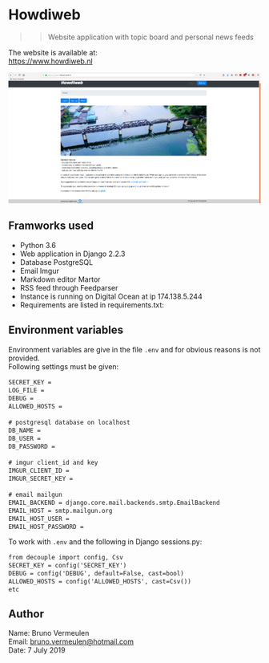 # Howdiweb
>>Website application with topic board and personal news feeds

The website is available at:  
https://www.howdiweb.nl  

![](howdiweb_screenshot.png)

## Framworks used
- Python 3.6
- Web application in Django 2.2.3
- Database PostgreSQL
- Email Imgur
- Markdown editor Martor
- RSS feed through Feedparser
- Instance is running on Digital Ocean at ip 174.138.5.244
- Requirements are listed in requirements.txt:

## Environment variables
Environment variables are give in the file `.env` and for obvious reasons is not provided.   
Following settings must be given:
```
SECRET_KEY =
LOG_FILE =
DEBUG =
ALLOWED_HOSTS =
 
# postgresql database on localhost
DB_NAME =
DB_USER =
DB_PASSWORD =

# imgur client_id and key
IMGUR_CLIENT_ID =
IMGUR_SECRET_KEY =
 
# email mailgun
EMAIL_BACKEND = django.core.mail.backends.smtp.EmailBackend
EMAIL_HOST = smtp.mailgun.org
EMAIL_HOST_USER =
EMAIL_HOST_PASSWORD =
```
To work with `.env` and the following in Django sessions.py:
```
from decouple import config, Csv
SECRET_KEY = config('SECRET_KEY')
DEBUG = config('DEBUG', default=False, cast=bool)
ALLOWED_HOSTS = config('ALLOWED_HOSTS', cast=Csv())
etc
```

## Author
Name: Bruno Vermeulen  
Email: bruno.vermeulen@hotmail.com  
Date: 7 July 2019  
